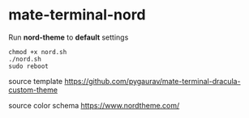 # mate-terminal-nord

Run **nord-theme** to **default** settings

```
chmod +x nord.sh
./nord.sh
sudo reboot
```

source template  https://github.com/pygaurav/mate-terminal-dracula-custom-theme

source color schema https://www.nordtheme.com/
